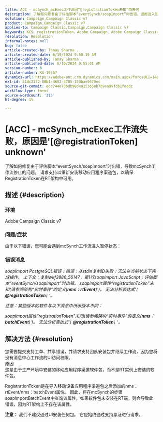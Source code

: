 ```yaml
---
title: ACC - mcSynch_mcExec工作流因“@registrationToken未知”而失败
description: 了解如何修复由于评估脚本“eventSynch/soapImport”时出错，进而进入暂停状态的mcSynch工作流。
solution: Campaign,Campaign Classic v7
product: Campaign,Campaign Classic v7
applies-to: Campaign Classic,Campaign,Campaign Classic v7
keywords: KCS、registrationToken、Adobe Campaign、Adobe Campaign Classic、ACC、mcSynch_mcExec工作流失败，故障排除
resolution: Resolution
internal-notes: null
bug: false
article-created-by: Tanay Sharma .
article-created-date: 6/19/2024 9:50:19 AM
article-published-by: Tanay Sharma .
article-published-date: 6/19/2024 9:55:01 AM
version-number: 6
article-number: KA-19367
dynamics-url: https://adobe-ent.crm.dynamics.com/main.aspx?forceUCI=1&pagetype=entityrecord&etn=knowledgearticle&id=824b2255-212e-ef11-840b-6045bd0065b6
exl-id: 81dc2172-88b1-4682-8705-150bae9670ec
source-git-commit: edc744e70bdb98d4a15365eb7b9ea99fdb1feadc
workflow-type: tm+mt
source-wordcount: '315'
ht-degree: 1%

---
```


# [ACC] - mcSynch_mcExec工作流失败，原因是&#39;[@registrationToken] unknown&#39;


了解如何修复由于评估脚本“eventSynch/soapImport”时出错，导致mcSynch工作流停止的问题。 请求支持以重新安装移动应用程序渠道包，以确保RegistrationToken在RT架构中可用。

## 描述 {#description}


### 环境

Adobe Campaign Classic v7

### 问题/症状

由于以下错误，您可能会遇到mcSynch工作流进入暂停状态：

### 错误消息

*soapImport PostgreSQL错误：错误：从stdin复制ID失败：无法在当前状态下完成操作。 上下文：复制wkf3886_56147，第1行soapImport JavaScript：评估脚本“eventSynch/soapImport”时出错。
soapImport属性“registrationToken”未知(请参阅架构“实时事件”的定义(<b>nms：rtEvent</b>)&#39;)。 无法分析表达式&#39;`[` <b>@registrationToken</b>`]` ’。*

*注意：某些版本的软件与以下消息中所示版本不同：*

*soapImport属性“registrationToken”未知(请参阅架构“实时事件”的定义(<b>nms：batchEvent</b>)&#39;)。 无法分析表达式&#39;`[` <b>@registrationToken</b>`]` ’。*


## 解决方法 {#resolution}


您需要提交支持工单、共享错误，并请求支持团队安装包并继续工作流，因为您将没有消息中心工作流的UI访问权限。
<br>原因<br>
这是由于生产环境中安装的移动应用程序渠道软件包，而不是RT实例上安装的软件包。

RegistrationToken是在导入移动设备应用程序渠道包之后添加的nms：rtEvent/nms：batchEvent属性。 因此，将在mcSynch的步骤soapImportBatchEvent中查询该属性，如果软件包未安装在RT端，则会导致此错误，因为RT架构上不存在该属性。

<b>注意：</b> 我们不建议通过UI安装任何包。 它应始终通过支持票证进行请求。
